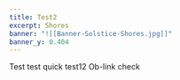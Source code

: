 ```yaml
---
title: Test2
excerpt: Shores
banner: "![[Banner-Solstice-Shores.jpg]]"
banner_y: 0.404
---
```

Test test quick test12 
Ob-link check
